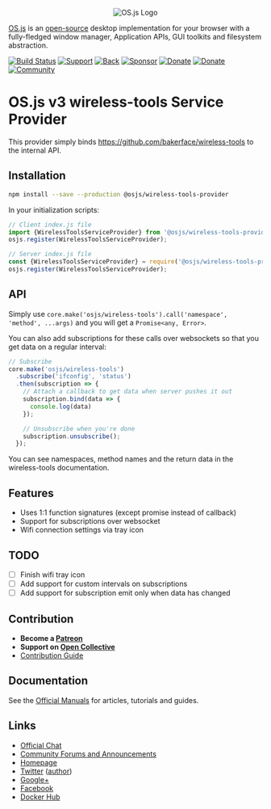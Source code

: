 <p align="center">
  <img alt="OS.js Logo" src="https://raw.githubusercontent.com/os-js/gfx/master/logo-big.png" />
</p>

[OS.js](https://www.os-js.org/) is an [open-source](https://raw.githubusercontent.com/os-js/OS.js/master/LICENSE) desktop implementation for your browser with a fully-fledged window manager, Application APIs, GUI toolkits and filesystem abstraction.

[![Build Status](https://travis-ci.org/os-js/osjs-wireless-tools-provider.svg?branch=master)](https://travis-ci.org/os-js/osjs-wireless-tools-provider)
[![Support](https://img.shields.io/badge/patreon-support-orange.svg)](https://www.patreon.com/user?u=2978551&ty=h&u=2978551)
[![Back](https://opencollective.com/osjs/tiers/backer/badge.svg?label=backer&color=brightgreen)](https://opencollective.com/osjs)
[![Sponsor](https://opencollective.com/osjs/tiers/sponsor/badge.svg?label=sponsor&color=brightgreen)](https://opencollective.com/osjs)
[![Donate](https://img.shields.io/badge/liberapay-donate-yellowgreen.svg)](https://liberapay.com/os-js/)
[![Donate](https://img.shields.io/badge/paypal-donate-yellow.svg)](https://paypal.me/andersevenrud)
[![Community](https://img.shields.io/badge/join-community-green.svg)](https://community.os-js.org/)

# OS.js v3 wireless-tools Service Provider

This provider simply binds https://github.com/bakerface/wireless-tools to the internal API.

## Installation

```bash
npm install --save --production @osjs/wireless-tools-provider
```

In your initialization scripts:

```javascript
// Client index.js file
import {WirelessToolsServiceProvider} from '@osjs/wireless-tools-provider';
osjs.register(WirelessToolsServiceProvider);

// Server index.js file
const {WirelessToolsServiceProvider} = require('@osjs/wireless-tools-provider/src/server.js');
osjs.register(WirelessToolsServiceProvider);
```

## API

Simply use `core.make('osjs/wireless-tools').call('namespace', 'method', ...args)` and you will get a `Promise<any, Error>`.

You can also add subscriptions for these calls over websockets so that you get data on a regular interval:

```javascript
// Subscribe
core.make('osjs/wireless-tools')
  .subscribe('ifconfig', 'status')
  .then(subscription => {
    // Attach a callback to get data when server pushes it out
    subscription.bind(data => {
      console.log(data)
    });

    // Unsubscribe when you're done
    subscription.unsubscribe();
  });
```

You can see namespaces, method names and the return data in the wireless-tools documentation.

## Features

- Uses 1:1 function signatures (except promise instead of callback)
- Support for subscriptions over websocket
- Wifi connection settings via tray icon

## TODO

- [ ] Finish wifi tray icon
- [ ] Add support for custom intervals on subscriptions
- [ ] Add support for subscription emit only when data has changed

## Contribution

* **Become a [Patreon](https://www.patreon.com/user?u=2978551&ty=h&u=2978551)**
* **Support on [Open Collective](https://opencollective.com/osjs)**
* [Contribution Guide](https://github.com/os-js/OS.js/blob/v3/CONTRIBUTING.md)

## Documentation

See the [Official Manuals](https://manual.os-js.org/v3/) for articles, tutorials and guides.

## Links

* [Official Chat](https://gitter.im/os-js/OS.js)
* [Community Forums and Announcements](https://community.os-js.org/)
* [Homepage](https://os-js.org/)
* [Twitter](https://twitter.com/osjsorg) ([author](https://twitter.com/andersevenrud))
* [Google+](https://plus.google.com/b/113399210633478618934/113399210633478618934)
* [Facebook](https://www.facebook.com/os.js.org)
* [Docker Hub](https://hub.docker.com/u/osjs/)
